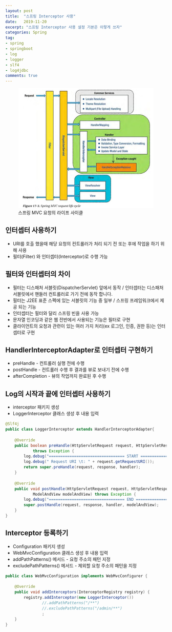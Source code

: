 ```yaml
---
layout: post
title:  "스프링 Interceptor 사용"
date:   2019-11-20
excerpt: "스프링 Interceptor 사용 설정 기본은 이렇게 쓰자"
categories: Spring
tag:
- spring
- springboot
- log
- logger
- slf4
- log4jdbc
comments: true
---
```


<figure>
	<img src="assets/img/img_01.png">
	<figcaption>스프링 MVC 요청의 라이프 사이클</figcaption>
</figure>

## 인터셉터 사용하기
* URI를 호출 했을때 해당 요청의 컨트롤러가 처리 되기 전 또는 후에 작업을 하기 위해 사용
* 필터(Filter) 와 인터셉터(Interceptor)로 수행 가능

## 필터와 인터셉터의 차이
* 필터는 디스패처 서블릿(DispatcherServlet) 앞에서 동작 / 인터셉터는 디스패처 서블릿에서 핸들러 컨트롤러로 가기 전에 동작 합니다.
* 필터는 J2EE 표준 스펙에 있는 서블릿의 기능 중 일부 / 스프링 프레임워크에서 제공 되는 기능
* 인터셉터는 필터와 달리 스프링 빈을 사용 가능
* 문자열 인코딩과 같은 웹 전반에서 사용되는 기능은 필터로 구현
* 클라이언트의 요청과 관련이 있는 여러 가지 처리(ex 로그인, 인증, 권한 등)는 인터셉터로 구현

## HandlerInterceptorAdapter로 인터셉터 구현하기
* preHandle - 컨트롤러 실행 전에 수행
* postHandle - 컨트롤러 수행 후 결과를 뷰로 보내기 전에 수행
* afterCompletion - 뷰의 작업까지 완료된 후 수행

## Log의 시작과 끝에 인터셉터 사용하기
* interceptor 패키지 생성
* LoggerInterceptor 클래스 생성 후 내용 입력

```Java
@Slf4j
public class LoggerInterceptor extends HandlerInterceptorAdapter{

	@Override
	public boolean preHandle(HttpServletRequest request, HttpServletResponse response, Object handler)
			throws Exception {
		log.debug("================================= START =================================");
		log.debug(" Request URI \t: " + request.getRequestURI());
		return super.preHandle(request, response, handler);
	}

	@Override
	public void postHandle(HttpServletRequest request, HttpServletResponse response, Object handler,
			ModelAndView modelAndView) throws Exception {
		log.debug("================================= END ====================================\n");
		super.postHandle(request, response, handler, modelAndView);
	}
}
```

## Interceptor 등록하기
* Configuration 패키지 생성
* WebMvcConfiguration 클래스 생성 후 내용 입력
* addPathPatterns() 메서드 - 요청 주소의 패턴 지정
* excludePathPatterns() 메서드 - 제외할 요청 주소의 패턴을 지정

```Java
public class WebMvcConfiguration implements WebMvcConfigurer {

	@Override
	public void addInterceptors(InterceptorRegistry registry) {
		registry.addInterceptor(new LoggerInterceptor())
				//.addPathPatterns("/**")
				//.excludePathPatterns("/admin/**")
				;
	}
}
```